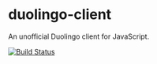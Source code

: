# duolingo-client

An unofficial Duolingo client for JavaScript.

[![Build Status](https://travis-ci.com/okorz001/duolingo-client.svg?branch=master)](https://travis-ci.com/okorz001/duolingo-client)
